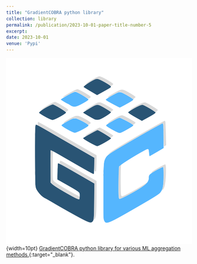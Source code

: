 ```yaml
---
title: "GradientCOBRA python library"
collection: library
permalink: /publication/2023-10-01-paper-title-number-5
excerpt: 
date: 2023-10-01
venue: 'Pypi'
---
```


![](https://raw.githubusercontent.com/hassothea/gradientcobra/main/gradientcobra_logo.svg){width=10pt} [GradientCOBRA python library for various ML aggregation methods.](https://pypi.org/project/gradientcobra/){:target="_blank"}.
